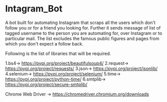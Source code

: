 # Intagram_Bot
A bot built for automating Instagram that scraps all the users which don't follow you or for a friend you looking for.
Further it sends message of list of tagged username to the person you are automating for, over Instagram or to particular mail.
The list excludes the famous public figures and pages from which you don't expect a follow back.

Following is the list of libraries that will be required.

1.bs4-> https://pypi.org/project/beautifulsoup4/
2.request-> https://pypi.org/project/requests/
3.json-> https://pypi.org/project/jsonlib/
4.selenium-> https://pypi.org/project/selenium/
5.time-> https://pypi.org/project/python-time/
6.smtplib-> https://pypi.org/project/secure-smtplib/

Chrome Web Driver -> https://chromedriver.chromium.org/downloads


